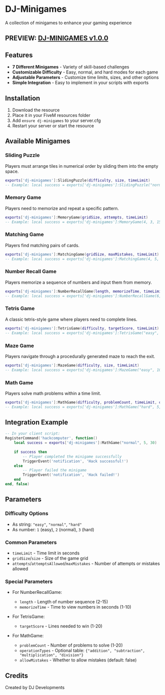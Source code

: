 # DJ-Minigames

A collection of minigames to enhance your gaming experience


## PREVIEW: [DJ-MINIGAMES v1.0.0](https://youtu.be/z5MtYoWPtyI)


## Features

- **7 Different Minigames** - Variety of skill-based challenges
- **Customizable Difficulty** - Easy, normal, and hard modes for each game
- **Adjustable Parameters** - Customize time limits, sizes, and other options
- **Simple Integration** - Easy to implement in your scripts with exports

## Installation

1. Download the resource
2. Place it in your FiveM resources folder
3. Add `ensure dj-minigames` to your server.cfg
4. Restart your server or start the resource

## Available Minigames

### Sliding Puzzle
Players must arrange tiles in numerical order by sliding them into the empty space.

```lua
exports['dj-minigames']:SlidingPuzzle(difficulty, size, timeLimit)
-- Example: local success = exports['dj-minigames']:SlidingPuzzle("normal", 4, 30)
```

### Memory Game
Players need to memorize and repeat a specific pattern.

```lua
exports['dj-minigames']:MemoryGame(gridSize, attempts, timeLimit)
-- Example: local success = exports['dj-minigames']:MemoryGame(4, 3, 15)
```

### Matching Game
Players find matching pairs of cards.

```lua
exports['dj-minigames']:MatchingGame(gridSize, maxMistakes, timeLimit)
-- Example: local success = exports['dj-minigames']:MatchingGame(4, 5, 60)
```

### Number Recall Game
Players memorize a sequence of numbers and input them from memory.

```lua
exports['dj-minigames']:NumberRecallGame(length, memorizeTime, timeLimit, attemptsAllowed, difficulty)
-- Example: local success = exports['dj-minigames']:NumberRecallGame(6, 3, 10, 1, "normal")
```

### Tetris Game
A classic tetris-style game where players need to complete lines.

```lua
exports['dj-minigames']:TetrisGame(difficulty, targetScore, timeLimit)
-- Example: local success = exports['dj-minigames']:TetrisGame("easy", 5, 120)
```

### Maze Game
Players navigate through a procedurally generated maze to reach the exit.

```lua
exports['dj-minigames']:MazeGame(difficulty, size, timeLimit)
-- Example: local success = exports['dj-minigames']:MazeGame("easy", 10, 45)
```

### Math Game
Players solve math problems within a time limit.

```lua
exports['dj-minigames']:MathGame(difficulty, problemCount, timeLimit, operationTypes, allowMistakes)
-- Example: local success = exports['dj-minigames']:MathGame("hard", 5, 30)
```

## Integration Example

```lua
-- In your client script:
RegisterCommand('hackcomputer', function()
    local success = exports['dj-minigames']:MathGame("normal", 5, 30)
    
    if success then
        -- Player completed the minigame successfully
        TriggerEvent('notification', 'Hack successful!')
    else
        -- Player failed the minigame
        TriggerEvent('notification', 'Hack failed!')
    end
end, false)
```

## Parameters

### Difficulty Options
- As string: `"easy"`, `"normal"`, `"hard"`
- As number: `1` (easy), `2` (normal), `3` (hard)

### Common Parameters
- `timeLimit` - Time limit in seconds
- `gridSize`/`size` - Size of the game grid
- `attempts`/`attemptsAllowed`/`maxMistakes` - Number of attempts or mistakes allowed

### Special Parameters
- For NumberRecallGame:
  - `length` - Length of number sequence (2-15)
  - `memorizeTime` - Time to view numbers in seconds (1-10)

- For TetrisGame:
  - `targetScore` - Lines needed to win (1-20)

- For MathGame:
  - `problemCount` - Number of problems to solve (1-20)
  - `operationTypes` - Optional table: `{"addition", "subtraction", "multiplication", "division"}`
  - `allowMistakes` - Whether to allow mistakes (default: false)

## Credits

Created by DJ Developments